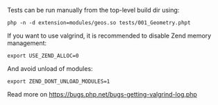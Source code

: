 Tests can be run manually from the top-level build dir using:

    php -n -d extension=modules/geos.so tests/001_Geometry.phpt

If you want to use valgrind, it is recommended to disable Zend
memory management:

    export USE_ZEND_ALLOC=0

And avoid unload of modules:

    export ZEND_DONT_UNLOAD_MODULES=1

Read more on https://bugs.php.net/bugs-getting-valgrind-log.php
